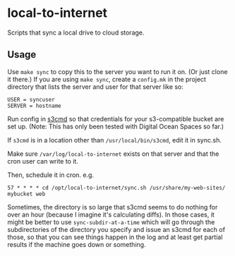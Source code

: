 local-to-internet
==================

Scripts that sync a local drive to cloud storage.

Usage
------------

Use `make sync` to copy this to the server you want to run it on. (Or just clone it there.) If you are using `make sync`, create a `config.mk` in the project directory that lists the server and user for that server like so:

    USER = syncuser
    SERVER = hostname

Run config in [s3cmd](https://s3tools.org/s3cmd) so that credentials for your s3-compatible bucket are set up. (Note: This has only been tested with Digital Ocean Spaces so far.)

If `s3cmd` is in a location other than `/usr/local/bin/s3cmd`, edit it in sync.sh.

Make sure `/var/log/local-to-internet` exists on that server and that the cron user can write to it.

Then, schedule it in cron. e.g.

    57 * * * * cd /opt/local-to-internet/sync.sh /usr/share/my-web-sites/ mybucket web

Sometimes, the directory is so large that s3cmd seems to do nothing for over an hour (because I imagine it's calculating diffs). In those cases, it might be better to use `sync-subdir-at-a-time` which will go through the subdirectories of the directory you specify and issue an s3cmd for each of those, so that you can see things happen in the log and at least get partial results if the machine goes down or something.

